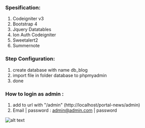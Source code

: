 ### **Spesification**:

1. Codeigniter v3
2. Bootstrap 4
3. Jquery Datatables
4. Ion Auth Codeigniter
5. Sweetalert2
6. Summernote

### **Step Configuration**:

1. create database with name db_blog
2. import file in folder database to phpmyadmin
3. done

### **How to login as admin :** 

1. add to url with "/admin" (http://localhost/portal-news/admin)
2. Email | password : admin@admin.com | password

![alt text](https://github.com/tegarpratama/portal-news/blob/master/capture.png?raw=true)
